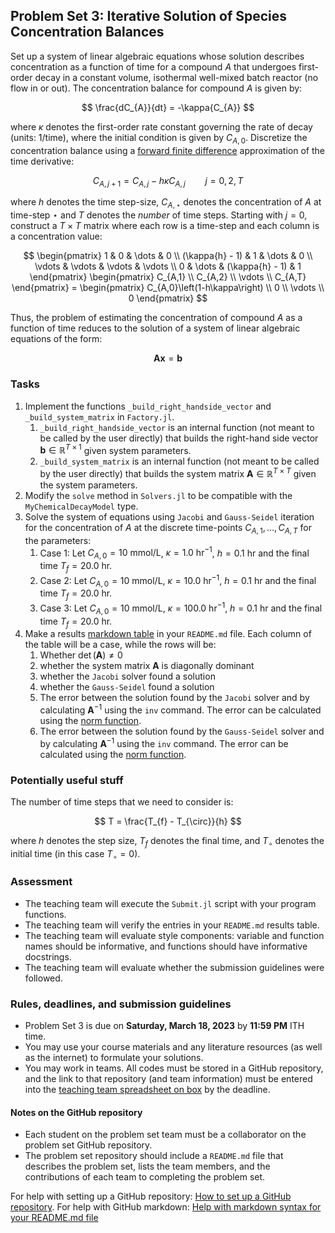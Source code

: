 ## Problem Set 3: Iterative Solution of Species Concentration Balances

Set up a system of linear algebraic equations whose solution describes concentration as a function of time for a compound $A$ that undergoes first-order decay in a constant volume, isothermal well-mixed batch reactor (no flow in or out). The concentration balance for compound $A$ is given by:

$$
\frac{dC_{A}}{dt} = -\kappa{C_{A}}
$$

where $\kappa$ denotes the first-order rate constant governing the rate of decay (units: 1/time), where the initial condition is given by $C_{A,0}$. Discretize the concentration balance using a [forward finite difference](https://en.wikipedia.org/wiki/Finite_difference) approximation of the time derivative:

$$
C_{A,j+1} = C_{A,j} - h\kappa{C_{A,j}}\qquad{j=0,2,T}
$$

where $h$ denotes the time step-size, $C_{A,\star}$ denotes the concentration of $A$ at time-step $\star$ and $T$ denotes the _number_ of time steps. Starting with $j=0$, construct a $T\times{T}$ matrix where each row is a time-step and each column is a concentration value:

$$
\begin{pmatrix}
1 & 0 & \dots & 0 \\
(\kappa{h} - 1) & 1 & \dots & 0 \\
\vdots & \vdots & \vdots & \vdots \\
0 & \dots & (\kappa{h} - 1) & 1
\end{pmatrix}
\begin{pmatrix}
C_{A,1} \\
C_{A,2} \\
\vdots \\
C_{A,T}
\end{pmatrix} = 
\begin{pmatrix}
C_{A,0}\left(1-h\kappa\right) \\
0 \\
\vdots \\
0 
\end{pmatrix}
$$

Thus, the problem of estimating the concentration of compound $A$ as a function of time reduces to the solution of a system of linear algebraic equations of the form:

$$
\mathbf{A}\mathbf{x} = \mathbf{b}
$$

### Tasks
1. Implement the functions `_build_right_handside_vector` and `_build_system_matrix` in `Factory.jl`. 
    1. `_build_right_handside_vector` is an internal function (not meant to be called by the user directly) that builds the right-hand side vector $\mathbf{b}\in\mathbb{R}^{T\times{1}}$ given system parameters.
    1. `_build_system_matrix` is an internal function (not meant to be called by the user directly) that builds the system matrix $\mathbf{A}\in\mathbb{R}^{T\times{T}}$ given the system parameters.
1. Modify the `solve` method in `Solvers.jl` to be compatible with the `MyChemicalDecayModel` type.
1. Solve the system of equations using `Jacobi` and `Gauss-Seidel` iteration for the concentration of $A$ at the discrete time-points $C_{A,1},\dots, C_{A, T}$ for the parameters:
    1. Case 1: Let $C_{A,0} = 10~\text{mmol/L}$, $\kappa = 1.0~\text{hr}^{-1}$, $h = 0.1~\text{hr}$ and the final time $T_{f} = 20.0~\text{hr}$.
    1. Case 2: Let $C_{A,0} = 10~\text{mmol/L}$, $\kappa = 10.0~\text{hr}^{-1}$, $h = 0.1~\text{hr}$ and the final time $T_{f} = 20.0~\text{hr}$.
    1. Case 3: Let $C_{A,0} = 10~\text{mmol/L}$, $\kappa = 100.0~\text{hr}^{-1}$, $h = 0.1~\text{hr}$ and the final time $T_{f} = 20.0~\text{hr}$.
1. Make a results [markdown table](https://github.com/adam-p/markdown-here/wiki/Markdown-Cheatsheet) in your `README.md` file. Each column of the table will be a case, while the rows will be:    
    1. Whether $\det(\mathbf{A})\neq{0}$
    1. whether the system matrix $\mathbf{A}$ is diagonally dominant 
    1. whether the `Jacobi` solver found a solution
    1. whether the `Gauss-Seidel` found a solution
    1. The error between the solution found by the `Jacobi` solver and by calculating $\mathbf{A}^{-1}$ using the `inv` command. The error can be calculated using the [norm function](https://docs.julialang.org/en/v1/stdlib/LinearAlgebra/#LinearAlgebra.norm).
    1. The error between the solution found by the `Gauss-Seidel` solver and by calculating $\mathbf{A}^{-1}$ using the `inv` command. The error can be calculated using the [norm function](https://docs.julialang.org/en/v1/stdlib/LinearAlgebra/#LinearAlgebra.norm).

### Potentially useful stuff
The number of time steps that we need to consider is:

$$
T = \frac{T_{f} - T_{\circ}}{h}
$$

where $h$ denotes the step size, $T_{f}$ denotes the final time, and $T_{\circ}$ denotes the initial time (in this case $T_{\circ} = 0$).

### Assessment
* The teaching team will execute the `Submit.jl` script with your program functions. 
* The teaching team will verify the entries in your `README.md` results table. 
* The teaching team will evaluate style components: variable and function names should be informative, and functions should have informative docstrings. 
* The teaching team will evaluate whether the submission guidelines were followed.

### Rules, deadlines, and submission guidelines
* Problem Set 3 is due on __Saturday, March 18, 2023__ by __11:59 PM__ ITH time. 
* You may use your course materials and any literature resources (as well as the internet) to formulate your solutions.
* You may work in teams. All codes must be stored in a GitHub repository, and the link to that repository (and team information) must be entered into the [teaching team spreadsheet on box](https://cornell.box.com/s/hzioytetv3eb1trs4uoymo5kynbj13so) by the deadline. 

#### Notes on the GitHub repository
* Each student on the problem set team must be a collaborator on the problem set GitHub repository. 
* The problem set repository should include a `README.md` file that describes the problem set, lists the team members, and the contributions of each team to completing the problem set.

For help with setting up a GitHub repository: [How to set up a GitHub repository](https://docs.github.com/en/repositories/creating-and-managing-repositories/creating-a-new-repository). For help with GitHub markdown: [Help with markdown syntax for your README.md file](https://docs.github.com/en/get-started/writing-on-github/getting-started-with-writing-and-formatting-on-github/basic-writing-and-formatting-syntax)